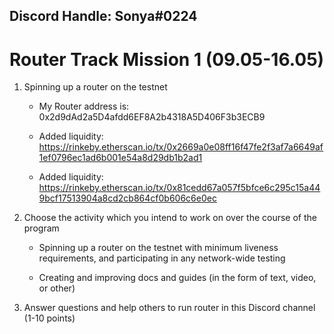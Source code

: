 ## Discord Handle: Sonya#0224
# Router Track Mission 1 (09.05-16.05)

1) Spinning up a router on the testnet

    - My Router address is: 0x2d9dAd2a5D4afdd6EF8A2b4318A5D406F3b3ECB9

    - Added liquidity: https://rinkeby.etherscan.io/tx/0x2669a0e08ff16f47fe2f3af7a6649af1ef0796ec1ad6b001e54a8d29db1b2ad1
    
    

    - Added liquidity: https://rinkeby.etherscan.io/tx/0x81cedd67a057f5bfce6c295c15a449bcf17513904a8cd2cb864cf0b606c6e0ec

   


     

2) Choose the activity which you intend to work on over the course of the program

   - Spinning up a router on the testnet with minimum liveness requirements, and participating in any network-wide testing



   - Creating and improving docs and guides (in the form of text, video, or other)


3) Answer questions and help others to run router in this Discord channel (1-10 points)
